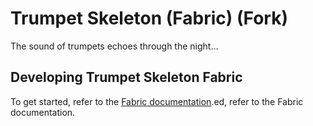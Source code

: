 # Trumpet Skeleton (Fabric) (Fork)

The sound of trumpets echoes through the night...



## Developing Trumpet Skeleton Fabric

To get started, refer to the [Fabric documentation](https://fabricmc.net/wiki/tutorial:setup).ed, refer to the Fabric documentation.